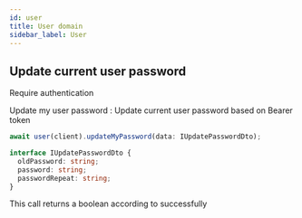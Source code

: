 ```yaml
---
id: user
title: User domain
sidebar_label: User
---
```


## Update current user password
<span class="badge badge--warning">Require authentication</span>

Update my user password :
Update current user password based on Bearer token

```ts
await user(client).updateMyPassword(data: IUpdatePasswordDto);
```

```ts
interface IUpdatePasswordDto {
  oldPassword: string;
  password: string;
  passwordRepeat: string;
}
```

This call returns a boolean according to successfully
